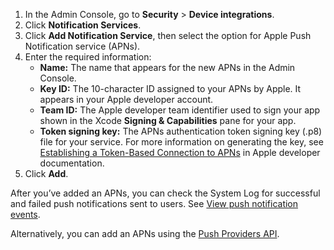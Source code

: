 1. In the Admin Console, go to **Security** > **Device integrations**.
2. Click **Notification Services**.
3. Click **Add Notification Service**, then select the option for Apple Push Notification service (APNs).
4. Enter the required information:
   * **Name:** The name that appears for the new APNs in the Admin Console.
   * **Key ID:** The 10-character ID assigned to your APNs by Apple. It appears in your Apple developer account.
   * **Team ID:** The Apple developer team identifier used to sign your app shown in the Xcode **Signing & Capabilities** pane for your app.
   * **Token signing key:** The APNs authentication token signing key (.p8) file for your service. For more information on generating the key, see [Establishing a Token-Based Connection to APNs](https://developer.apple.com/documentation/usernotifications/setting_up_a_remote_notification_server/establishing_a_token-based_connection_to_apns) in Apple developer documentation.
5. Click **Add**.

After you’ve added an APNs, you can check the System Log for successful and failed push notifications sent to users. See [View push notification events](https://help.okta.com/okta_help.htm?type=oie&id=ext-all-notification-services).

Alternatively, you can add an APNs using the [Push Providers API](https://developer.okta.com/docs/api/openapi/okta-management/management/tag/PushProvider/#tag/PushProvider/operation/createPushProvider).
